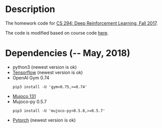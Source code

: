 # Description
The homework code for [CS 294: Deep Reinforcement Learning, Fall 2017](http://rll.berkeley.edu/deeprlcourse/).

The code is modified based on course code [here](https://github.com/berkeleydeeprlcourse/homework).

# Dependencies (-- May, 2018)
- python3 (newest version is ok)
- [Tensorflow](https://www.tensorflow.org/install/) (newest version is ok)
- OpenAI Gym 0.74
    ```
    pip3 install -U 'gym<0.75,>=0.74'
    ```
- [Mujoco 131](http://www.mujoco.org/)
- Mujoco-py 0.5.7
    ```
    pip3 install -U 'mujoco-py<0.5.8,>=0.5.7'
    ```
- [Pytorch](https://pytorch.org/) (newest version is ok)